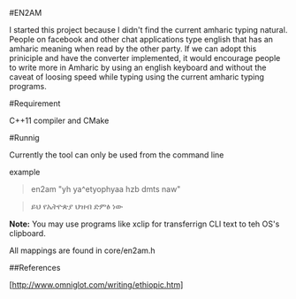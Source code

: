 
#EN2AM

I started this project because I didn't find the current amharic typing natural.
People on facebook and other chat applications type english that has an amharic
meaning when read by the other party. If we can adopt this priniciple and
have the converter implemented, it would encourage people to write more in Amharic
by using an english keyboard and without the caveat of loosing speed while typing using
the current amharic typing programs.

#Requirement

C++11 compiler and CMake

#Runnig

Currently the tool can only be used from the command line

example

>en2am  "yh ya^etyophyaa hzb dmts naw"

>ይህ የኤትዮጵያ ህዝብ ድምፅ ነው 

**Note:** You may use programs like xclip for transferrign CLI text to teh OS's clipboard.

All mappings are found in core/en2am.h

##References

[http://www.omniglot.com/writing/ethiopic.htm]
